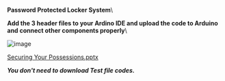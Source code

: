 **Password Protected Locker System**\

**Add the 3 header files to your Ardino IDE and upload the code to Arduino and connect other components properly**\

![image](https://github.com/prottoy-bhattacharyya/password-locker-system-with-arduino/assets/83195575/96aa2006-581d-4033-99f0-c9745f0c3195)

[Securing Your Possessions.pptx](https://github.com/prottoy-bhattacharyya/password-locker-system-with-arduino/files/15409087/Securing.Your.Possessions.pptx)

***You don't need to download Test file codes.***
